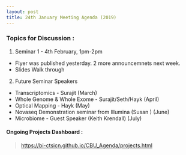 ```yaml
---
layout: post
title: 24th January Meeting Agenda (2019)
---
```

### Topics for Discussion :
1. Seminar 1 - 4th February, 1pm-2pm
  * Flyer was published yesterday. 2 more announcemnets next week. 
  * Slides Walk through
  
2. Future Seminar Speakers 
  * Transcriptomics - Surajit (March)
  * Whole Genome & Whole Exome - Surajit/Seth/Hayk (April)
  * Optical Mapping - Hayk (May)
  * Novaseq Demonstration seminar from Illumina (Susan ) (June)
  * Microbiome - Guest Speaker (Keith Krendall) (July)
  
 
#### Ongoing Projects Dashboard :

> https://bi-ctsicn.github.io/CBU_Agenda/projects.html
